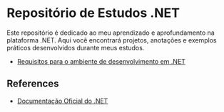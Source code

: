 # Repositório de Estudos .NET

Este repositório é dedicado ao meu aprendizado e aprofundamento na plataforma .NET. Aqui você encontrará projetos, anotações e exemplos práticos desenvolvidos durante meus estudos.

- [Requisitos para o ambiente de desenvolvimento em .NET](./Requirements.md)

## References

- [Documentação Oficial do .NET](https://docs.microsoft.com/dotnet/)
